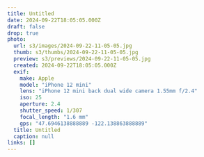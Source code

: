 ```yaml
---
title: Untitled
date: 2024-09-22T18:05:05.000Z
draft: false
drop: true
photo:
  url: s3/images/2024-09-22-11-05-05.jpg
  thumb: s3/thumbs/2024-09-22-11-05-05.jpg
  preview: s3/previews/2024-09-22-11-05-05.jpg
  created: 2024-09-22T18:05:05.000Z
  exif:
    make: Apple
    model: "iPhone 12 mini"
    lens: "iPhone 12 mini back dual wide camera 1.55mm f/2.4"
    iso: 25
    aperture: 2.4
    shutter_speed: 1/307
    focal_length: "1.6 mm"
    gps: "47.6946138888889 -122.138863888889"
  title: Untitled
  caption: null
links: []
---
```

